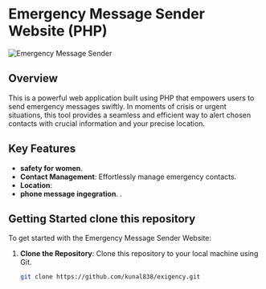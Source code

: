 # Emergency Message Sender Website (PHP)

![Emergency Message Sender](https://your-image-url-here.com)

## Overview

This is a powerful web application built using PHP that empowers users to send emergency messages swiftly. In moments of crisis or urgent situations, this tool provides a seamless and efficient way to alert chosen contacts with crucial information and your precise location.

## Key Features

- **safety for women**.
- **Contact Management**: Effortlessly manage emergency contacts.
- **Location**:
- **phone message ingegration**.
.


## Getting Started clone this repository

To get started with the Emergency Message Sender Website:

1. **Clone the Repository**: Clone this repository to your local machine using Git.

   ```bash
   git clone https://github.com/kunal838/exigency.git

